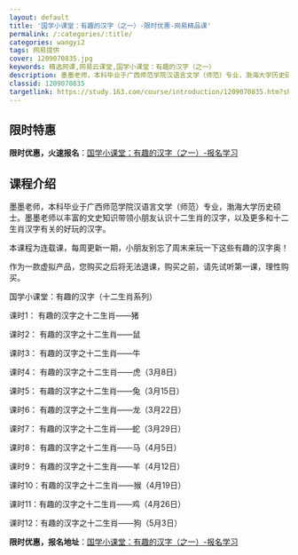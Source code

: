 ```yaml
---
layout: default
title: '国学小课堂：有趣的汉字（之一）-限时优惠-网易精品课'
permalink: /:categories/:title/
categories: wangyi2
tags: 网易提供
cover: 1209070835.jpg
keywords: 精选网课,网易云课堂,国学小课堂：有趣的汉字（之一）
description: 墨墨老师，本科毕业于广西师范学院汉语言文学（师范）专业，渤海大学历史硕士。墨墨老师以丰富的文史知识带领小朋友认识十二生肖
classid: 1209070835
targetlink: https://study.163.com/course/introduction/1209070835.htm?share=1&shareId=1025206652&utm_campaign=share&utm_medium=iphoneShare&utm_source=&utm_u=1025206652
---
```


## 限时特惠

**限时优惠，火速报名**：[国学小课堂：有趣的汉字（之一）-报名学习](https://study.163.com/course/introduction/1209070835.htm?share=1&shareId=1025206652&utm_campaign=share&utm_medium=iphoneShare&utm_source=&utm_u=1025206652)

## 课程介绍

墨墨老师，本科毕业于广西师范学院汉语言文学（师范）专业，渤海大学历史硕士。墨墨老师以丰富的文史知识带领小朋友认识十二生肖的汉字，以及更多和十二生肖汉字有关的好玩的汉字。

本课程为连载课，每周更新一期，小朋友别忘了周末来玩一下这些有趣的汉字奥！

作为一款虚拟产品，您购买之后将无法退课，购买之前，请先试听第一课，理性购买。



国学小课堂：有趣的汉字（十二生肖系列）

课时1：  有趣的汉字之十二生肖——猪

课时2：  有趣的汉字之十二生肖——鼠

课时3：  有趣的汉字之十二生肖——牛

课时4：  有趣的汉字之十二生肖——虎（3月8日）

课时5：  有趣的汉字之十二生肖——兔（3月15日）

课时6：  有趣的汉字之十二生肖——龙（3月22日）

课时7：  有趣的汉字之十二生肖——蛇（3月29日）

课时8：  有趣的汉字之十二生肖——马（4月5日）

课时9：  有趣的汉字之十二生肖——羊（4月12日）

课时10：有趣的汉字之十二生肖——猴（4月19日）

课时11：有趣的汉字之十二生肖——鸡（4月26日）

课时12：有趣的汉字之十二生肖——狗（5月3日）

**限时优惠，报名地址**：[国学小课堂：有趣的汉字（之一）-报名学习](https://study.163.com/course/introduction/1209070835.htm?share=1&shareId=1025206652&utm_campaign=share&utm_medium=iphoneShare&utm_source=&utm_u=1025206652)

